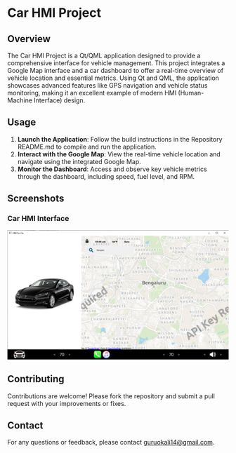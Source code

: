 # Car HMI Project

## Overview

The Car HMI Project is a Qt/QML application designed to provide a comprehensive interface for vehicle management. This project integrates a Google Map interface and a car dashboard to offer a real-time overview of vehicle location and essential metrics. Using Qt and QML, the application showcases advanced features like GPS navigation and vehicle status monitoring, making it an excellent example of modern HMI (Human-Machine Interface) design.

## Usage

1. **Launch the Application**: Follow the build instructions in the Repository README.md to compile and run the application.
2. **Interact with the Google Map**: View the real-time vehicle location and navigate using the integrated Google Map.
3. **Monitor the Dashboard**: Access and observe key vehicle metrics through the dashboard, including speed, fuel level, and RPM.

## Screenshots

### Car HMI Interface

![Car HMI Interface](https://github.com/Gurunatha14/QT-QML-Projects/blob/main/hmi_car/Car_HMI_output.png)

## Contributing

Contributions are welcome! Please fork the repository and submit a pull request with your improvements or fixes.

## Contact

For any questions or feedback, please contact [guruokali14@gmail.com](mailto:guruokali14@gmail.com).
